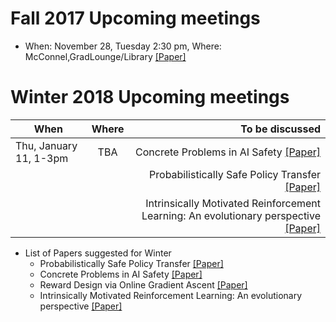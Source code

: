 # Fall 2017 Upcoming meetings
- When: November 28, Tuesday 2:30 pm, Where: McConnel,GradLounge/Library [[Paper]](https://arxiv.org/pdf/1705.08551.pdf)


# Winter 2018 Upcoming meetings
  | When                     | Where         | To be discussed                                                               |
  | -----------------        |:-------------:| -----------------------------------------------------------------------------:|
  | Thu, January 11, 1-3pm   | TBA           | Concrete Problems in AI Safety [[Paper]](https://arxiv.org/pdf/1606.06565.pdf)|
  |                          |               | Probabilistically Safe Policy Transfer [[Paper]](https://arxiv.org/pdf/1705.05394.pdf)|
  |                          |               | Intrinsically Motivated Reinforcement Learning: An evolutionary perspective [[Paper]](https://web.eecs.umich.edu/~baveja/Papers/IMRLIEEETAMDFinal.pdf)|


- List of Papers suggested for Winter
  * Probabilistically Safe Policy Transfer [[Paper]](https://arxiv.org/pdf/1705.05394.pdf)
  * Concrete Problems in AI Safety [[Paper]](https://arxiv.org/pdf/1606.06565.pdf)
  * Reward Design via Online Gradient Ascent [[Paper]](https://papers.nips.cc/paper/4146-reward-design-via-online-gradient-ascent.pdf)
  * Intrinsically Motivated Reinforcement Learning: An evolutionary perspective [[Paper]](https://web.eecs.umich.edu/~baveja/Papers/IMRLIEEETAMDFinal.pdf)
